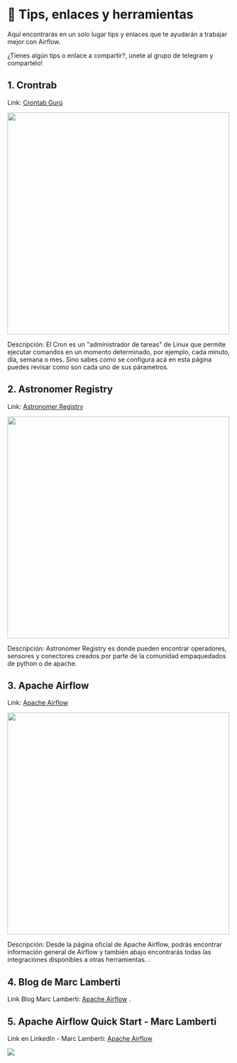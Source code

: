 # 🎯 Tips, enlaces y herramientas

Aquí encontrarás en un solo lugar tips y enlaces que te ayudarán a trabajar mejor con Airflow.  

¿Tienes algún tips o enlace a compartir?, unete al grupo de telegram y compartelo! 


## 1. Crontrab 
Link:  [Crontab Gurú](https://crontab.guru/#26_10_*_*_* 'Crontab Guru') 

<img src="https://github.com/DataEngineering-LATAM/Airflow-StudyClub/blob/main/Tips%2C%20enlaces%20y%20herramientas/image/crontab.PNG" width="500">

Descripción:  El Cron es un "administrador de tareas" de Linux que permite ejecutar comandos en un momento determinado, por ejemplo, cada minuto, día, semana o mes.
Sino sabes como se configura acá  en esta página puedes revisar como son cada uno de sus párametros. 




## 2. Astronomer Registry
Link:  [Astronomer Registry](https://registry.astronomer.io/providers/?page=1 'Astonomer Registry') 

<img src="https://github.com/DataEngineering-LATAM/Airflow-StudyClub/blob/main/Tips%2C%20enlaces%20y%20herramientas/image/airflow%202.PNG" width="500">


Descripción: Astronomer Registry es donde pueden encontrar operadores, sensores y conectores creados por parte de la comunidad empaquedados de python o de apache. 




## 3. Apache Airflow
Link:  [Apache Airflow](https://airflow.apache.org/ 'Apache Airflow') 

<img src="https://github.com/DataEngineering-LATAM/Airflow-StudyClub/blob/main/Tips%2C%20enlaces%20y%20herramientas/image/integraciones.PNG" width="500">


Descripción: Desde la página oficial de Apache Airflow, podrás encontrar información general de Airflow y también abajo encontrarás todas las integraciones disponibles a otras herramientas. 
.

## 4. Blog de Marc Lamberti
Link Blog Marc Lamberti:  [Apache Airflow](https://marclamberti.com/blog/ 'Apache Airflow') 
.

## 5. Apache Airflow Quick Start - Marc Lamberti
Link en LinkedIn - Marc Lamberti:  [Apache Airflow](https://www.linkedin.com/posts/marclamberti_airflow-apacheairflow-data-activity-6955557420345532416-P4xd/?trk=public_profile_like_view&originalSubdomain=in 'Apache Airflow') 

<img src="https://github.com/DataEngineering-LATAM/Airflow-StudyClub/blob/main/Tips%2C%20enlaces%20y%20herramientas/image/apache%20airflow%20quick%20start_MarcLamberti.jfif" >


